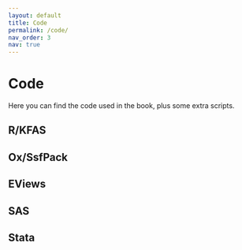 ```yaml
---
layout: default
title: Code
permalink: /code/
nav_order: 3
nav: true
---
```


# Code

Here you can find the code used in the book, plus some extra scripts.

## R/KFAS

## Ox/SsfPack

## EViews

## SAS

## Stata